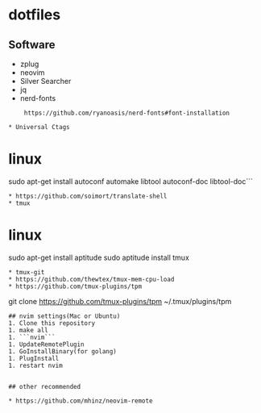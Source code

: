 # dotfiles

## Software
* zplug
* neovim
* Silver Searcher
* jq
* nerd-fonts
  ```
   https://github.com/ryanoasis/nerd-fonts#font-installation
```
* Universal Ctags
  ```
# linux
  sudo apt-get install autoconf automake libtool autoconf-doc libtool-doc```
  ```
* https://github.com/soimort/translate-shell
* tmux
```
# linux
sudo apt-get install aptitude
sudo aptitude install tmux
```
* tmux-git
* https://github.com/thewtex/tmux-mem-cpu-load
* https://github.com/tmux-plugins/tpm
```
git clone https://github.com/tmux-plugins/tpm ~/.tmux/plugins/tpm
```
## nvim settings(Mac or Ubuntu)
1. Clone this repository
1. make all
1. ```nvim```
1. UpdateRemotePlugin
1. GoInstallBinary(for golang)
1. PlugInstall
1. restart nvim


## other recommended

* https://github.com/mhinz/neovim-remote
